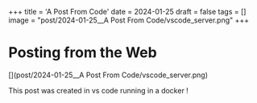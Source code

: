 
+++
title = 'A Post From Code'
date = 2024-01-25
draft = false
tags = []
image = "post/2024-01-25__A Post From Code/vscode_server.png"
+++



# Posting from the Web

[](post/2024-01-25__A Post From Code/vscode_server.png)

This post was created in vs code running in a docker !